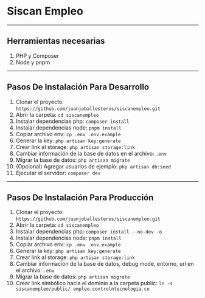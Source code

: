 # Siscan Empleo

------

## Herramientas necesarias

1. PHP y Composer
2. Node y pnpm

------

## Pasos De Instalación Para Desarrollo

1. Clonar el proyecto: `https://github.com/juanjoballesteros/siscanempleo.git`
2. Abrir la carpeta: `cd siscanempleo`
3. Instalar dependencias php: `composer install`
4. Instalar dependencias node: `pnpm install`
5. Copiar archivo env: `cp .env .env.example`
6. Generar la key: `php artisan key:generate`
7. Crear link al storage: `php artisan storage:link`
8. Cambiar información de la base de datos en el archivo: `.env`
9. Migrar la base de datos: `php artisan migrate`
10. (Opcional) Agregar usuarios de ejemplo: `php artisan db:seed`
11. Ejecutar el servidor: `composer dev`

------

## Pasos De Instalación Para Producción

1. Clonar el proyecto: `https://github.com/juanjoballesteros/siscanempleo.git`
2. Abrir la carpeta: `cd siscanempleo`
3. Instalar dependencias php: `composer install --no-dev -o`
4. Instalar dependencias node: `pnpm install`
5. Copiar archivo env: `cp .env .env.example`
6. Generar la key: `php artisan key:generate`
7. Crear link al storage: `php artisan storage:link`
8. Cambiar información de la base de datos, debug mode, entorno, url en el archivo: `.env`
9. Migrar la base de datos: `php artisan migrate`
10. Crear link simbólico hacia el dominio a la carpeta public: `ln -s siscanempleo/public/ empleo.controlntecnologia.co`

